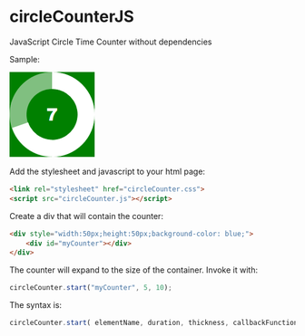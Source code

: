 # circleCounterJS
JavaScript Circle Time Counter without dependencies

Sample:

![sample](./sample.png)

Add the stylesheet and javascript to your html page:

``` html
<link rel="stylesheet" href="circleCounter.css">
<script src="circleCounter.js"></script>
``` 

Create a div that will contain the counter:

``` html
<div style="width:50px;height:50px;background-color: blue;">
    <div id="myCounter"></div>
</div>
```

The counter will expand to the size of the container. Invoke it with:

``` javascript
circleCounter.start("myCounter", 5, 10);
```

The syntax is:
``` javascript
circleCounter.start( elementName, duration, thickness, callbackFunction );
```
